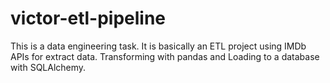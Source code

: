 # victor-etl-pipeline
This is a data engineering task. It is basically an ETL project using IMDb APIs for extract data. Transforming with pandas and Loading to a database with SQLAlchemy.
